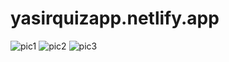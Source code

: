 # yasirquizapp.netlify.app
![pic1](https://github.com/yasirnasir501/Quiz-App-ReactJS/assets/60547322/33c1a182-34ba-45a3-8363-1ddd801f3eea)
![pic2](https://github.com/yasirnasir501/Quiz-App-ReactJS/assets/60547322/cc645c03-9188-4c45-a40a-57ed5d56ea66)
![pic3](https://github.com/yasirnasir501/Quiz-App-ReactJS/assets/60547322/87be3db6-beda-4100-81e0-45bee8ec676c)
